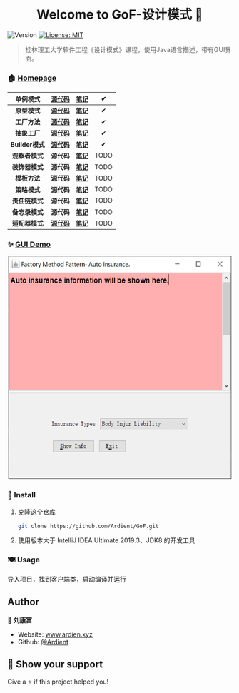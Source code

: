 <h1 align="center">Welcome to GoF-设计模式 👋</h1>
<p>
  <img alt="Version" src="https://img.shields.io/badge/version-1.0 beta-blue.svg?cacheSeconds=2592000" />
  <a href="#" target="_blank">
    <img alt="License: MIT" src="https://img.shields.io/badge/License-MIT-yellow.svg" />
  </a>
</p>

> 桂林理工大学软件工程《设计模式》课程，使用Java语言描述，带有GUI界面。

### 🏠 [Homepage](https://www.notion.so/1b3a88d01bd340a3a875e1aec5015197)

|    单例模式     | [源代码](https://github.com/Ardient/GoF/tree/master/src/Singleton) | [笔记](https://www.notion.so/Singleton-5c829b02a9f149e2aae589905c360dc4) |  ✔   |
| :-------------: | :----------------------------------------------------------: | :----------------------------------------------------------: | :--: |
|  **原型模式**   | [**源代码**](https://github.com/Ardient/GoF/tree/master/src/Prototype) | [**笔记**](https://www.notion.so/Prototype-516c2d72ece14cdab345c39cd5345303) |  ✔   |
|  **工厂方法**   | [**源代码**](https://github.com/Ardient/GoF/tree/master/src/Factory/FactorMethod) | [**笔记**](https://www.notion.so/FactoryMethod-85b0ebb968d7449b9524f31b36009bcd) |  ✔   |
|  **抽象工厂**   | [**源代码**](https://github.com/Ardient/GoF/tree/master/src/Factory/home) | [**笔记**](https://www.notion.so/AbstractFactory-683e66eba53545058a90c31391ff29a8) |  ✔   |
| **Builder模式** | **[源代码](https://github.com/Ardient/GoF/tree/master/src/bulider)** | [**笔记**](https://www.notion.so/Builder-32be3c44e08648f58127ff194c4175d3) |  ✔   |
| **观察者模式**  |                          **源代码**                          | [**笔记**](https://www.notion.so/Observer-67d9edc068274664b0f4d179cf965bcc) | TODO |
| **装饰器模式**  |                          **源代码**                          | [**笔记**](https://www.notion.so/Decorator-509c95c7a10c4228a09c4107bd49cbcc) | TODO |
|  **模板方法**   |                          **源代码**                          | [**笔记**](https://www.notion.so/Template-Method-03960c5f65514d5fb9344404ca4900ef) | TODO |
|  **策略模式**   |                          **源代码**                          | [**笔记**](https://www.notion.so/Strategy-bcc78312ec5c419e8880e484078afde1) | TODO |
| **责任链模式**  |                          **源代码**                          | [**笔记**](https://www.notion.so/Chain-of-Responsibility-5c9a3e3ffe884ed5975676b023f6cab6) | TODO |
| **备忘录模式**  |                          **源代码**                          | [**笔记**](https://www.notion.so/Memento-ffc05c6000184330bd5628e8e172da69) | TODO |
| **适配器模式**  |                          [**源代码**](https://github.com/Ardient/GoF/tree/master/src/adapter)                          | [**笔记**](https://www.notion.so/Adapter-3d698a1a40e24028afaa75549f77ade6) | TODO |

### ✨ [GUI Demo](www.ardien.xyz:4212/index.html)


<div align="center"><img width="500" height="500" src="https://github.com/Ardient/GoF/blob/master/resource/factory-method.png"/></div>

### 🐳 Install

1. 克隆这个仓库

   ```sh
   git clone https://github.com/Ardient/GoF.git
   ```

2. 使用版本大于 IntelliJ IDEA Ultimate 2019.3、JDK8 的开发工具

### 🍽 Usage

导入项目，找到客户端类，启动编译并运行

## Author

👤 **刘康富**

* Website: www.ardien.xyz
* Github: [@Ardient](https://github.com/Ardient)

## 🧡 Show your support

Give a ⭐️ if this project helped you!

